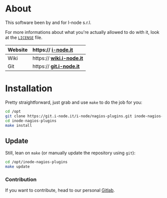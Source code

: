 # About

This software been by and for I-node s.r.l.

For more informations about what you're actually allowed to do with it, look at the [`LICENSE`](https://git.i-node.it/i-node/nagios-plugins/blob/master/LICENSE) file.

| Website | https&#x3A;// **[i-node.it](https://i-node.it)**           |
| :------ | :--------------------------------------------------------- |
| Wiki    | https&#x3A;// **[wiki.i-node.it](https://wiki.i-node.it)** |
| Git     | https&#x3A;// **[git.i-node.it](https://git.i-node.it)**   |

# Installation

Pretty straightforward, just grab and use `make` to do the job for you:

```bash
cd /opt
git clone https://git.i-node.it/i-node/nagios-plugins.git inode-nagios-plugins
cd inode-nagios-plugins
make install
```

## Update

Still, lean on `make` (or manually update the repository using `git`):

```bash
cd /opt/inode-nagios-plugins
make update
```

### Contribution

If you want to contribute, head to our personal [Gitlab](https://git.i-node.it).
